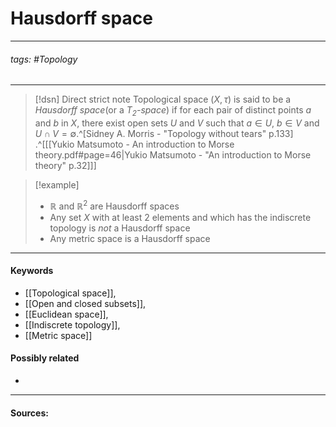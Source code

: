 # Hausdorff space
***
###### tags: #Topology 
***
>[!dsn] Direct strict note
>Topological space $(X,\tau)$ is said to be a *Hausdorff space*(or a *$T_{2}$-space*) if for each pair of distinct points $a$ and $b$ in $X$, there exist open sets $U$ and $V$ such that $a\in U$, $b\in V$ and $U\cap V=\emptyset$.^[Sidney A. Morris - "Topology without tears" p.133]
>.^[[[Yukio Matsumoto - An introduction to Morse theory.pdf#page=46|Yukio Matsumoto - "An introduction to Morse theory" p.32]]]

>[!example] 
>- $\mathbb{R}$ and $\mathbb{R}^{2}$ are Hausdorff spaces
>- Any set $X$ with at least $2$ elements and which has the indiscrete topology is *not* a Hausdorff space
>- Any metric space is a Hausdorff space
***
#### Keywords
- [[Topological space]],
- [[Open and closed subsets]],
- [[Euclidean space]],
- [[Indiscrete topology]],
- [[Metric space]]
#### Possibly related
- 
***
#### Sources: